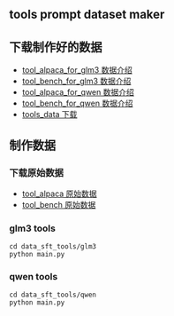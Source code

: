 ## tools prompt dataset maker



## 下载制作好的数据
- [tool_alpaca_for_glm3 数据介绍](http://124.70.99.221:8080/data_share/index?ds_id=65)
- [tool_bench_for_glm3 数据介绍](http://124.70.99.221:8080/data_share/index?ds_id=67)
- [tool_alpaca_for_qwen 数据介绍](http://124.70.99.221:8080/data_share/index?ds_id=64)
- [tool_bench_for_qwen 数据介绍](http://124.70.99.221:8080/data_share/index?ds_id=66)
- [tools_data 下载](https://huggingface.co/datasets/ssbuild/tools_data)


## 制作数据

###  下载原始数据
- [tool_alpaca 原始数据](https://github.com/tangqiaoyu/ToolAlpaca/tree/main/data/train_data.json)
- [tool_bench 原始数据](https://cloud.tsinghua.edu.cn/f/c9e50625743b40bfbe10/)



### glm3 tools

```commandline
cd data_sft_tools/glm3
python main.py
```


### qwen tools

```commandline
cd data_sft_tools/qwen
python main.py
```